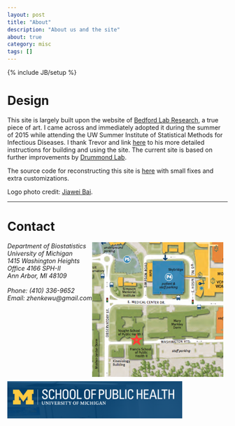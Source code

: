 ```yaml
---
layout: post
title: "About"
description: "About us and the site"
about: true
category: misc
tags: []
---
```

{% include JB/setup %}

<div class="bigspacer"></div>
<div class="bigspacer"></div>

<a name="about"></a>

# Design


This site is largely built upon the website of [Bedford Lab Research](http://bedford.io/), a true piece of art. I came across and immediately adopted it during the summer of 2015 while attending the UW Summer Institute of Statistical Methods for Infectious Diseases. I thank Trevor and link [here](http://bedford.io/misc/about/) to his more detailed instructions for building and using the site. The current site is based on further improvements by [Drummond Lab](http://drummondlab.org/). 

The source code for reconstructing this site is [here](https://github.com/zhenkewu/zhenkewu.github.io) with small
fixes and extra customizations.

Logo photo credit: [Jiawei Bai](http://www.biostat.jhsph.edu/~jbai/index.html).

<div class="bigspacer"></div>
<hr/>
<div class="bigspacer"></div>


<a name="contact"></a>

# Contact

<!-- [<img style="float:right;margin:0 10px 10px 0" src="/assets/images/jhsph-map.png">](https://goo.gl/7O9bZp =300x) -->

[<img src="/assets/images/umich-sph-map.png" alt="jhsph-map" style="width: 300px; float:right; margin:0 10px 10px 0"/>](http://goo.gl/HXM9Pi)

<address>
  Department of Biostatistics<br>
  University of Michigan<br>
  1415 Washington Heights<br> 
  Office 4166 SPH-II<br>
  Ann Arbor, MI 48109<br>
  <br>
  Phone: (410) 336-9652<br>
  Email: zhenkewu<span style="display:none">obfuscate</span>@gmail.com<br>
</address>

[<img src="/assets/images/umich-sph-logo.png" alt="jhsph-logo" style="width: 400px; float:left; margin:0 10px 10px 0"/>](http://www.sph.umich.edu)

<div class="bigspacer"></div>
<div class="bigspacer"></div>
<div class="bigspacer"></div>




